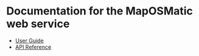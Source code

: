 # Documentation for the MapOSMatic web service

* [User Guide](user-guide.adoc)
* [API Reference](api-docs.adoc)
